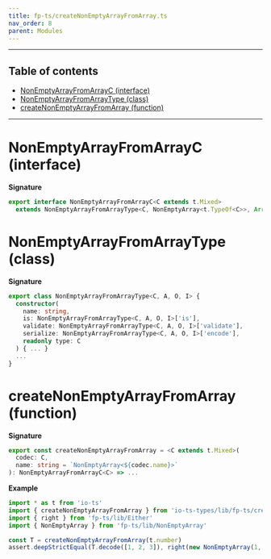 ```yaml
---
title: fp-ts/createNonEmptyArrayFromArray.ts
nav_order: 8
parent: Modules
---
```


---

<h2 class="text-delta">Table of contents</h2>

- [NonEmptyArrayFromArrayC (interface)](#nonemptyarrayfromarrayc-interface)
- [NonEmptyArrayFromArrayType (class)](#nonemptyarrayfromarraytype-class)
- [createNonEmptyArrayFromArray (function)](#createnonemptyarrayfromarray-function)

---

# NonEmptyArrayFromArrayC (interface)

**Signature**

```ts
export interface NonEmptyArrayFromArrayC<C extends t.Mixed>
  extends NonEmptyArrayFromArrayType<C, NonEmptyArray<t.TypeOf<C>>, Array<t.OutputOf<C>>, t.mixed> {}
```

# NonEmptyArrayFromArrayType (class)

**Signature**

```ts
export class NonEmptyArrayFromArrayType<C, A, O, I> {
  constructor(
    name: string,
    is: NonEmptyArrayFromArrayType<C, A, O, I>['is'],
    validate: NonEmptyArrayFromArrayType<C, A, O, I>['validate'],
    serialize: NonEmptyArrayFromArrayType<C, A, O, I>['encode'],
    readonly type: C
  ) { ... }
  ...
}
```

# createNonEmptyArrayFromArray (function)

**Signature**

```ts
export const createNonEmptyArrayFromArray = <C extends t.Mixed>(
  codec: C,
  name: string = `NonEmptyArray<${codec.name}>`
): NonEmptyArrayFromArrayC<C> => ...
```

**Example**

```ts
import * as t from 'io-ts'
import { createNonEmptyArrayFromArray } from 'io-ts-types/lib/fp-ts/createNonEmptyArrayFromArray'
import { right } from 'fp-ts/lib/Either'
import { NonEmptyArray } from 'fp-ts/lib/NonEmptyArray'

const T = createNonEmptyArrayFromArray(t.number)
assert.deepStrictEqual(T.decode([1, 2, 3]), right(new NonEmptyArray(1, [2, 3])))
```
